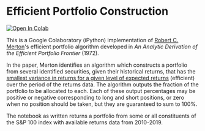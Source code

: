 # Efficient Portfolio Construction

[![Open In Colab](https://colab.research.google.com/assets/colab-badge.svg)](https://colab.research.google.com/drive/1SLOCZVNzx8zMBftkt5v8KA3CwtHMlguU?usp=sharing)

This is a Google Colaboratory (iPython) implementation of [Robert C. Merton](https://en.wikipedia.org/wiki/Robert_C._Merton)'s efficient portfolio algorithm developed in *An Analytic Derivation of the Efficient Portfolio Frontier* (1972).

In the paper, Merton identifies an algorithm which constructs a portfolio from several identified securities, given their historical returns, that has the <ins>smallest variance in returns for a given level of expected returns</ins> (efficient) over the period of the returns data. The algorithm outputs the fraction of the portfolio to be allocated to each. Each of these output percentages may be positive or negative corresponding to long and short positions, or zero when no position should be taken, but they are guaranteed to sum to 100%.

The notebook as written returns a portfolio from some or all constituents of the S&P 100 index with available returns data from 2010-2019.
